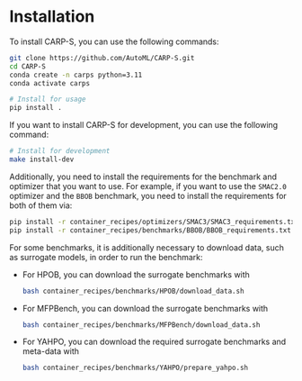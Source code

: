 # Installation

To install CARP-S, you can use the following commands:

```bash
git clone https://github.com/AutoML/CARP-S.git
cd CARP-S
conda create -n carps python=3.11
conda activate carps

# Install for usage
pip install .
```

If you want to install CARP-S for development, you can use the following command:

```bash
# Install for development
make install-dev
```

Additionally, you need to install the requirements for the benchmark and optimizer that you
want to use. For example, if you want to use the `SMAC2.0` optimizer and the `BBOB` benchmark,
you need to install the requirements for both of them via:

```bash
pip install -r container_recipes/optimizers/SMAC3/SMAC3_requirements.txt
pip install -r container_recipes/benchmarks/BBOB/BBOB_requirements.txt
```

For some benchmarks, it is additionally necessary to download data,
such as surrogate models, in order to run the benchmark:

- For HPOB, you can download the surrogate benchmarks with
  ```bash
  bash container_recipes/benchmarks/HPOB/download_data.sh
  ```

- For MFPBench, you can download the surrogate benchmarks with
  ```bash
  bash container_recipes/benchmarks/MFPBench/download_data.sh
  ```

- For YAHPO, you can download the required surrogate benchmarks and meta-data with
  ```bash
  bash container_recipes/benchmarks/YAHPO/prepare_yahpo.sh
  ```
